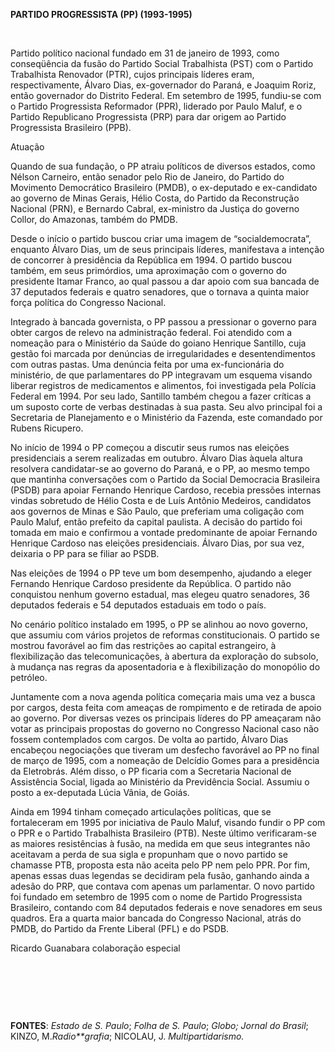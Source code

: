 **PARTIDO PROGRESSISTA (PP) (1993-1995)**

 

Partido político nacional fundado em 31 de janeiro de 1993, como
conseqüência da fusão do Partido Social Trabalhista (PST) com o Partido
Trabalhista Renovador (PTR), cujos principais líderes eram,
respectivamente, Álvaro Dias, ex-governador do Paraná, e Joaquim Roriz,
então governador do Distrito Federal. Em setembro de 1995, fundiu-se com
o Partido Progressista Reformador (PPR), liderado por Paulo Maluf, e o
Partido Republicano Progressista (PRP) para dar origem ao Partido
Progressista Brasileiro (PPB).

Atuação

Quando de sua fundação, o PP atraiu políticos de diversos estados, como
Nélson Carneiro, então senador pelo Rio de Janeiro, do Partido do
Movimento Democrático Brasileiro (PMDB), o ex-deputado e ex-candidato ao
governo de Minas Gerais, Hélio Costa, do Partido da Reconstrução
Nacional (PRN), e Bernardo Cabral, ex-ministro da Justiça do governo
Collor, do Amazonas, também do PMDB.

Desde o início o partido buscou criar uma imagem de “socialdemocrata”,
enquanto Álvaro Dias, um de seus principais líderes, manifestava a
intenção de concorrer à presidência da República em 1994. O partido
buscou também, em seus primórdios, uma aproximação com o governo do
presidente Itamar Franco, ao qual passou a dar apoio com sua bancada de
37 deputados federais e quatro senadores, que o tornava a quinta maior
força política do Congresso Nacional.

Integrado à bancada governista, o PP passou a pressionar o governo para
obter cargos de relevo na administração federal. Foi atendido com a
nomeação para o Ministério da Saúde do goiano Henrique Santillo, cuja
gestão foi marcada por denúncias de irregularidades e desentendimentos
com outras pastas. Uma denúncia feita por uma ex-funcionária do
ministério, de que parlamentares do PP integravam um esquema visando
liberar registros de medicamentos e alimentos, foi investigada pela
Polícia Federal em 1994. Por seu lado, Santillo também chegou a fazer
críticas a um suposto corte de verbas destinadas à sua pasta. Seu alvo
principal foi a Secretaria de Planejamento e o Ministério da Fazenda,
este comandado por Rubens Ricupero.

No início de 1994 o PP começou a discutir seus rumos nas eleições
presidenciais a serem realizadas em outubro. Álvaro Dias àquela altura
resolvera candidatar-se ao governo do Paraná, e o PP, ao mesmo tempo que
mantinha conversações com o Partido da Social Democracia Brasileira
(PSDB) para apoiar Fernando Henrique Cardoso, recebia pressões internas
vindas sobretudo de Hélio Costa e de Luís Antônio Medeiros, candidatos
aos governos de Minas e São Paulo, que preferiam uma coligação com Paulo
Maluf, então prefeito da capital paulista. A decisão do partido foi
tomada em maio e confirmou a vontade predominante de apoiar Fernando
Henrique Cardoso nas eleições presidenciais. Álvaro Dias, por sua vez,
deixaria o PP para se filiar ao PSDB.

Nas eleições de 1994 o PP teve um bom desempenho, ajudando a eleger
Fernando Henrique Cardoso presidente da República. O partido não
conquistou nenhum governo estadual, mas elegeu quatro senadores, 36
deputados federais e 54 deputados estaduais em todo o país.

No cenário político instalado em 1995, o PP se alinhou ao novo governo,
que assumiu com vários projetos de reformas constitucionais. O partido
se mostrou favorável ao fim das restrições ao capital estrangeiro, à
flexibilização das telecomunicações, à abertura da exploração do
subsolo, à mudança nas regras da aposentadoria e à flexibilização do
monopólio do petróleo.

Juntamente com a nova agenda política começaria mais uma vez a busca por
cargos, desta feita com ameaças de rompimento e de retirada de apoio ao
governo. Por diversas vezes os principais líderes do PP ameaçaram não
votar as principais propostas do governo no Congresso Nacional caso não
fossem contemplados com cargos. De volta ao partido, Álvaro Dias
encabeçou negociações que tiveram um desfecho favorável ao PP no final
de março de 1995, com a nomeação de Delcídio Gomes para a presidência da
Eletrobrás. Além disso, o PP ficaria com a Secretaria Nacional de
Assistência Social, ligada ao Ministério da Previdência Social. Assumiu
o posto a ex-deputada Lúcia Vânia, de Goiás.

Ainda em 1994 tinham começado articulações políticas, que se
fortaleceram em 1995 por iniciativa de Paulo Maluf, visando fundir o PP
com o PPR e o Partido Trabalhista Brasileiro (PTB). Neste último
verificaram-se as maiores resistências à fusão, na medida em que seus
integrantes não aceitavam a perda de sua sigla e propunham que o novo
partido se chamasse PTB, proposta esta não aceita pelo PP nem pelo PPR.
Por fim, apenas essas duas legendas se decidiram pela fusão, ganhando
ainda a adesão do PRP, que contava com apenas um parlamentar. O novo
partido foi fundado em setembro de 1995 com o nome de Partido
Progressista Brasileiro, contando com 84 deputados federais e nove
senadores em seus quadros. Era a quarta maior bancada do Congresso
Nacional, atrás do PMDB, do Partido da Frente Liberal (PFL) e do PSDB.

Ricardo Guanabara colaboração especial

 

 

 

**FONTES**: *Estado de S. Paulo*; *Folha de S. Paulo*; *Globo; Jornal do
Brasil*; KINZO, M.*Radio**grafia*; NICOLAU, J. *Multipartidarismo.*

 
